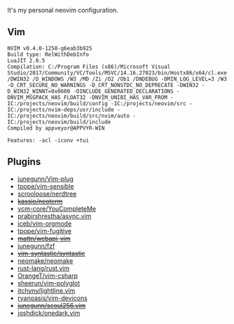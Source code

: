 It's my personal neovim configuration.

Vim
---------

```
NVIM v0.4.0-1258-g6eab3b925
Build type: RelWithDebInfo
LuaJIT 2.0.5
Compilation: C:/Program Files (x86)/Microsoft Visual Studio/2017/Community/VC/Tools/MSVC/14.16.27023/bin/Hostx86/x64/cl.exe /DWIN32 /D_WINDOWS /W3 /MD /Zi /O2 /Ob1 /DNDEBUG -DMIN_LOG_LEVEL=3 /W3 -D_CRT_SECURE_NO_WARNINGS -D_CRT_NONSTDC_NO_DEPRECATE -DWIN32 -D_WIN32_WINNT=0x0600 -DINCLUDE_GENERATED_DECLARATIONS -DNVIM_MSGPACK_HAS_FLOAT32 -DNVIM_UNIBI_HAS_VAR_FROM -IC:/projects/neovim/build/config -IC:/projects/neovim/src -IC:/projects/nvim-deps/usr/include -IC:/projects/neovim/build/src/nvim/auto -IC:/projects/neovim/build/include
Compiled by appveyor@APPVYR-WIN

Features: -acl -iconv +tui 
```

Plugins
---------

- [junegunn/Vim-plug](https://github.com/junegunn/vim-plug)
- [tpope/vim-sensible](https://github.com/tpope/vim-sensible)
- [scrooloose/nerdtree](https://github.com/scrooloose/nerdtree)
- ~~[kassio/neoterm](https://github.com/kassio/neoterm)~~
- [ycm-core/YouCompleteMe](https://github.com/ycm-core/YouCompleteMe)
- [prabirshrestha/async.vim](https://github.com/prabirshrestha/async.vim)
- [jceb/vim-orgmode](https://github.com/jceb/vim-orgmode)
- [tpope/vim-fugitive](https://github.com/tpope/vim-fugitive)
- ~~[mattn/webapi-vim](https://github.com/mattn/webapi-vim)~~
- [junegunn/fzf](https://github.com/junegunn/fzf)
- ~~[vim-syntastic/syntastic](https://github.com/vim-syntastic/syntastic)~~
- [neomake/neomake](https://github.com/neomake/neomake)
- [rust-lang/rust.vim](https://github.com/rust-lang/rust.vim)
- [OrangeT/vim-csharp](https://github.com/OrangeT/vim-csharp)
- [sheerun/vim-polyglot](https://github.com/sheerun/vim-polyglot)
- [itchyny/lightline.vim](https://github.com/itchyny/lightline.vim)
- [ryanoasis/vim-devicons](https://github.com/ryanoasis/vim-devicons)
- ~~[junegunn/seoul256.vim](https://github.com/junegunn/seoul256.vim)~~
- [joshdick/onedark.vim](https://github.com/joshdick/onedark.vim)
